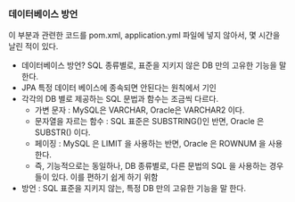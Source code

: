 ### 데이터베이스 방언
이 부분과 관련한 코드를 pom.xml, application.yml 파일에 넣지 않아서, 몇 시간을 날린 적이 있다.

- 데이터베이스 방언? SQL 종류별로, 표준을 지키지 않은 DB 만의 고유한 기능을 말한다.
- JPA 특정 데이터 베이스에 종속되면 안된다는 원칙에서 기인
- 각각의 DB 별로 제공하는 SQL 문법과 함수는 조금씩 다르다.
    - 가변 문자 : MySQL은 VARCHAR, Oracle은 VARCHAR2 이다.
    - 문자열을 자르는 함수 : SQL 표준은 SUBSTRING()인 반면, Oracle 은 SUBSTR() 이다.
    - 페이징 : MySQL 은 LIMIT 을 사용하는 반면, Oracle 은 ROWNUM 을 사용한다.
    - 즉, 기능적으로는 동일하나, DB 종류별로, 다른 문법의 SQL 을 사용하는 경우들이 있다. 이를 편하기 쉽게 하기 위함
- 방언 : SQL 표준을 지키지 않는, 특정 DB 만의 고유한 기능을 말 한다.
